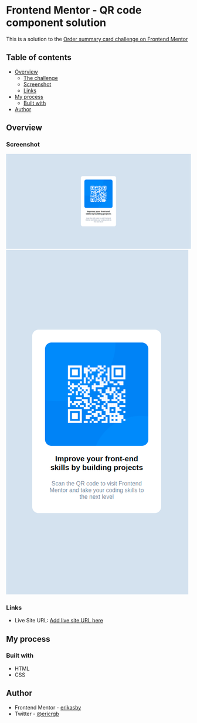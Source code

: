 # Frontend Mentor - QR code component solution

This is a solution to the [Order summary card challenge on Frontend Mentor](https://www.frontendmentor.io/challenges/qr-code-component-iux_sIO_H)

## Table of contents

- [Overview](#overview)
  - [The challenge](#the-challenge)
  - [Screenshot](#screenshot)
  - [Links](#links)
- [My process](#my-process)
  - [Built with](#built-with)
- [Author](#author)

## Overview

### Screenshot

![](screenshots/desktop.png)
![](screenshots/mobile.png)

### Links

- Live Site URL: [Add live site URL here](https://your-live-site-url.com)

## My process

### Built with

- HTML
- CSS

## Author

- Frontend Mentor - [erikasby](https://www.frontendmentor.io/profile/erikasby)
- Twitter - [@ericrgb](https://www.twitter.com/ericrgb)
